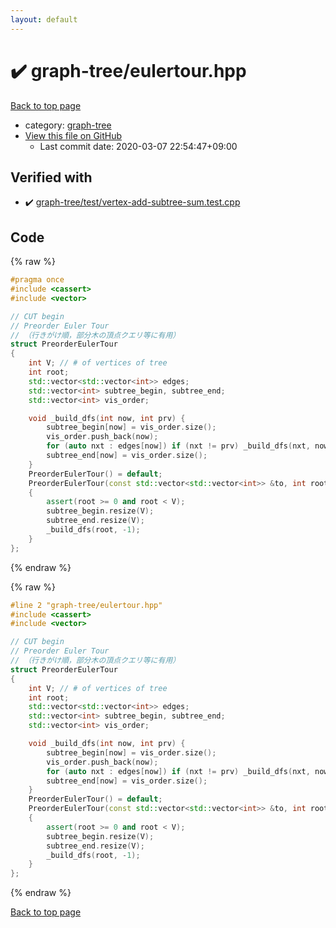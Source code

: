 ```yaml
---
layout: default
---
```


<!-- mathjax config similar to math.stackexchange -->
<script type="text/javascript" async
  src="https://cdnjs.cloudflare.com/ajax/libs/mathjax/2.7.5/MathJax.js?config=TeX-MML-AM_CHTML">
</script>
<script type="text/x-mathjax-config">
  MathJax.Hub.Config({
    TeX: { equationNumbers: { autoNumber: "AMS" }},
    tex2jax: {
      inlineMath: [ ['$','$'] ],
      processEscapes: true
    },
    "HTML-CSS": { matchFontHeight: false },
    displayAlign: "left",
    displayIndent: "2em"
  });
</script>

<script type="text/javascript" src="https://cdnjs.cloudflare.com/ajax/libs/jquery/3.4.1/jquery.min.js"></script>
<script src="https://cdn.jsdelivr.net/npm/jquery-balloon-js@1.1.2/jquery.balloon.min.js" integrity="sha256-ZEYs9VrgAeNuPvs15E39OsyOJaIkXEEt10fzxJ20+2I=" crossorigin="anonymous"></script>
<script type="text/javascript" src="../../assets/js/copy-button.js"></script>
<link rel="stylesheet" href="../../assets/css/copy-button.css" />


# :heavy_check_mark: graph-tree/eulertour.hpp

<a href="../../index.html">Back to top page</a>

* category: <a href="../../index.html#aea7f79aded53b9cdf48a7ce3f3ec60e">graph-tree</a>
* <a href="{{ site.github.repository_url }}/blob/master/graph-tree/eulertour.hpp">View this file on GitHub</a>
    - Last commit date: 2020-03-07 22:54:47+09:00




## Verified with

* :heavy_check_mark: <a href="../../verify/graph-tree/test/vertex-add-subtree-sum.test.cpp.html">graph-tree/test/vertex-add-subtree-sum.test.cpp</a>


## Code

<a id="unbundled"></a>
{% raw %}
```cpp
#pragma once
#include <cassert>
#include <vector>

// CUT begin
// Preorder Euler Tour
// （行きがけ順，部分木の頂点クエリ等に有用）
struct PreorderEulerTour
{
    int V; // # of vertices of tree
    int root;
    std::vector<std::vector<int>> edges;
    std::vector<int> subtree_begin, subtree_end;
    std::vector<int> vis_order;

    void _build_dfs(int now, int prv) {
        subtree_begin[now] = vis_order.size();
        vis_order.push_back(now);
        for (auto nxt : edges[now]) if (nxt != prv) _build_dfs(nxt, now);
        subtree_end[now] = vis_order.size();
    }
    PreorderEulerTour() = default;
    PreorderEulerTour(const std::vector<std::vector<int>> &to, int root) : V(to.size()), root(root), edges(to)
    {
        assert(root >= 0 and root < V);
        subtree_begin.resize(V);
        subtree_end.resize(V);
        _build_dfs(root, -1);
    }
};

```
{% endraw %}

<a id="bundled"></a>
{% raw %}
```cpp
#line 2 "graph-tree/eulertour.hpp"
#include <cassert>
#include <vector>

// CUT begin
// Preorder Euler Tour
// （行きがけ順，部分木の頂点クエリ等に有用）
struct PreorderEulerTour
{
    int V; // # of vertices of tree
    int root;
    std::vector<std::vector<int>> edges;
    std::vector<int> subtree_begin, subtree_end;
    std::vector<int> vis_order;

    void _build_dfs(int now, int prv) {
        subtree_begin[now] = vis_order.size();
        vis_order.push_back(now);
        for (auto nxt : edges[now]) if (nxt != prv) _build_dfs(nxt, now);
        subtree_end[now] = vis_order.size();
    }
    PreorderEulerTour() = default;
    PreorderEulerTour(const std::vector<std::vector<int>> &to, int root) : V(to.size()), root(root), edges(to)
    {
        assert(root >= 0 and root < V);
        subtree_begin.resize(V);
        subtree_end.resize(V);
        _build_dfs(root, -1);
    }
};

```
{% endraw %}

<a href="../../index.html">Back to top page</a>

